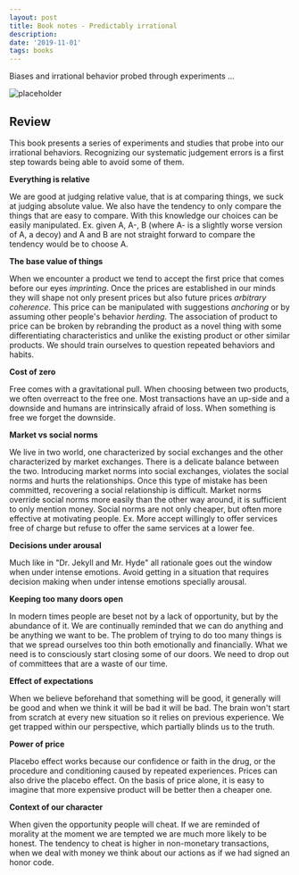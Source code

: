 ```yaml
---
layout: post
title: Book notes - Predictably irrational
description: 
date: '2019-11-01'
tags: books
---
```


Biases and irrational behavior probed through experiments ... 

![placeholder](/public/book_irrational/cover.jpeg "cover")

## Review 


This book presents a series of experiments and studies that probe into our irrational behaviors. Recognizing our systematic judgement errors is a first step towards being able to avoid some of them.

**Everything is relative**

We are good at judging relative value, that is at comparing things, we suck at judging absolute value. We also have the tendency to only compare the things that are easy to compare. With this knowledge our choices can be easily manipulated. Ex. given A, A-, B (where A- is a slightly worse version of A, a decoy) and A and B are not straight forward to compare the tendency would be to choose A.

**The base value of things**

When we encounter a product we tend to accept the first price that comes before our eyes *imprinting*. Once the prices are established in our minds they will shape not only present prices but also future prices *arbitrary coherence*. This price can be manipulated with suggestions *anchoring* or by assuming other people's behavior *herding*. The association of product to price can be broken by rebranding the product as a novel thing with some differentiating characteristics and unlike the existing product or other similar products. We should train ourselves to question repeated behaviors and habits. 

**Cost of zero**

Free comes with a gravitational pull. When choosing between two products, we often overreact to the free one. Most transactions have an up-side and a downside and humans are intrinsically afraid of loss. When something is free we forget the downside.

**Market vs social norms**

We live in two world, one characterized by social exchanges and the other characterized by market exchanges. There is a delicate balance between the two. Introducing market norms into social exchanges, violates the social norms and hurts the relationships. Once this type of mistake has been committed, recovering a social relationship is difficult. Market norms override social norms more easily than the other way around, it is sufficient to only mention money. Social norms are not only cheaper, but often more effective at motivating people. Ex. More accept willingly to offer services free of charge but refuse to offer the same services at a lower fee.

**Decisions under arousal**

Much like in "Dr. Jekyll and Mr. Hyde" all rationale goes out the window when under intense emotions. Avoid getting in a situation that requires decision making when under intense emotions specially arousal.

**Keeping too many doors open**

In modern times people are beset not by a lack of opportunity, but by the abundance of it. We are continually reminded that we can do anything and be anything we want to be. The problem of trying to do too many things is that we spread ourselves too thin both emotionally and financially. What we need is to consciously start closing some of our doors. We need to drop out of committees that are a waste of our time.

**Effect of expectations**

When we believe beforehand that something will be good, it generally will be good and when we think it will be bad it will be bad. The brain won't start from scratch at every new situation so it relies on previous experience. We get trapped within our perspective, which partially blinds us to the truth.

**Power of price**

Placebo effect works because our confidence or faith in the drug, or the procedure and conditioning caused by repeated experiences. Prices can also drive the placebo effect. On the basis of price alone, it is easy to imagine that more expensive product will be better then a cheaper one.

**Context of our character**

When given the opportunity people will cheat. If we are reminded of morality at the moment we are tempted we are much more likely to be honest. The tendency to cheat is higher in non-monetary transactions, when we deal with money we think about our actions as if we had signed an honor code.